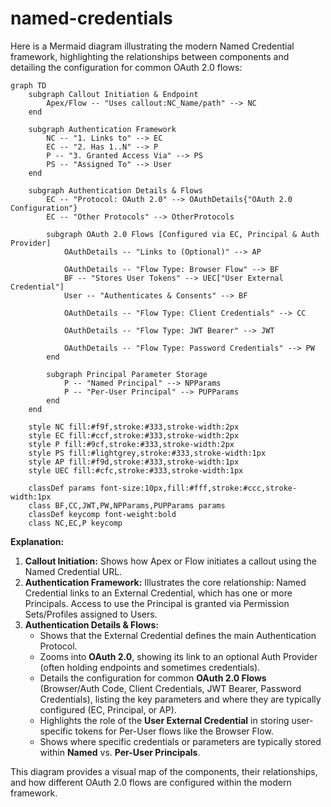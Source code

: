 # named-credentials

Here is a Mermaid diagram illustrating the modern Named Credential framework, highlighting the relationships between components and detailing the configuration for common OAuth 2.0 flows:

```mermaid
graph TD
    subgraph Callout Initiation & Endpoint
        Apex/Flow -- "Uses callout:NC_Name/path" --> NC
    end

    subgraph Authentication Framework
        NC -- "1. Links to" --> EC
        EC -- "2. Has 1..N" --> P
        P -- "3. Granted Access Via" --> PS
        PS -- "Assigned To" --> User
    end

    subgraph Authentication Details & Flows
        EC -- "Protocol: OAuth 2.0" --> OAuthDetails{"OAuth 2.0 Configuration"}
        EC -- "Other Protocols" --> OtherProtocols

        subgraph OAuth 2.0 Flows [Configured via EC, Principal & Auth Provider]
            OAuthDetails -- "Links to (Optional)" --> AP

            OAuthDetails -- "Flow Type: Browser Flow" --> BF
            BF -- "Stores User Tokens" --> UEC["User External Credential"]
            User -- "Authenticates & Consents" --> BF

            OAuthDetails -- "Flow Type: Client Credentials" --> CC

            OAuthDetails -- "Flow Type: JWT Bearer" --> JWT

            OAuthDetails -- "Flow Type: Password Credentials" --> PW
        end

        subgraph Principal Parameter Storage
            P -- "Named Principal" --> NPParams
            P -- "Per-User Principal" --> PUPParams
        end
    end

    style NC fill:#f9f,stroke:#333,stroke-width:2px
    style EC fill:#ccf,stroke:#333,stroke-width:2px
    style P fill:#9cf,stroke:#333,stroke-width:2px
    style PS fill:#lightgrey,stroke:#333,stroke-width:1px
    style AP fill:#f9d,stroke:#333,stroke-width:1px
    style UEC fill:#cfc,stroke:#333,stroke-width:1px

    classDef params font-size:10px,fill:#fff,stroke:#ccc,stroke-width:1px
    class BF,CC,JWT,PW,NPParams,PUPParams params
    classDef keycomp font-weight:bold
    class NC,EC,P keycomp
```

**Explanation:**

1. **Callout Initiation:** Shows how Apex or Flow initiates a callout using the Named Credential URL.  
2. **Authentication Framework:** Illustrates the core relationship: Named Credential links to an External Credential, which has one or more Principals. Access to use the Principal is granted via Permission Sets/Profiles assigned to Users.  
3. **Authentication Details & Flows:**  
   * Shows that the External Credential defines the main Authentication Protocol.  
   * Zooms into **OAuth 2.0**, showing its link to an optional Auth Provider (often holding endpoints and sometimes credentials).  
   * Details the configuration for common **OAuth 2.0 Flows** (Browser/Auth Code, Client Credentials, JWT Bearer, Password Credentials), listing the key parameters and where they are typically configured (EC, Principal, or AP).  
   * Highlights the role of the **User External Credential** in storing user-specific tokens for Per-User flows like the Browser Flow.  
   * Shows where specific credentials or parameters are typically stored within **Named** vs. **Per-User Principals**.

This diagram provides a visual map of the components, their relationships, and how different OAuth 2.0 flows are configured within the modern framework.
